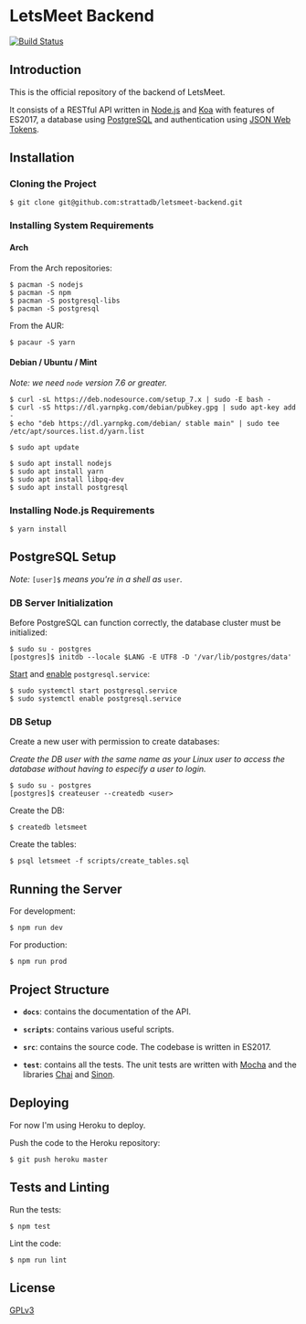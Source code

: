 # LetsMeet Backend

[![Build Status](https://travis-ci.com/strattadb/letsmeet-backend.svg?token=Cv2jSMJveoBgjhzMASyM&branch=master)](https://travis-ci.com/strattadb/letsmeet-backend)

## Introduction

This is the official repository of the backend of LetsMeet.

It consists of a RESTful API written in [Node.js](https://nodejs.org/en/)
and [Koa](http://koajs.com/) with features of ES2017,
a database using [PostgreSQL](https://www.postgresql.org/) and
authentication using [JSON Web Tokens](https://jwt.io/).

## Installation

### Cloning the Project

```shell
$ git clone git@github.com:strattadb/letsmeet-backend.git
```

### Installing System Requirements

#### Arch

From the Arch repositories:

```shell
$ pacman -S nodejs
$ pacman -S npm
$ pacman -S postgresql-libs
$ pacman -S postgresql
```

From the AUR:

```shell
$ pacaur -S yarn
```

#### Debian / Ubuntu / Mint

*Note: we need `node` version 7.6 or greater.*

```shell
$ curl -sL https://deb.nodesource.com/setup_7.x | sudo -E bash -
$ curl -sS https://dl.yarnpkg.com/debian/pubkey.gpg | sudo apt-key add -
$ echo "deb https://dl.yarnpkg.com/debian/ stable main" | sudo tee /etc/apt/sources.list.d/yarn.list

$ sudo apt update

$ sudo apt install nodejs
$ sudo apt install yarn
$ sudo apt install libpq-dev
$ sudo apt install postgresql
```

### Installing Node.js Requirements

```shell
$ yarn install
```

## PostgreSQL Setup

*Note:* `[user]$` *means you're in a shell as* `user`*.*

### DB Server Initialization

Before PostgreSQL can function correctly, the database cluster
must be initialized:

```shell
$ sudo su - postgres
[postgres]$ initdb --locale $LANG -E UTF8 -D '/var/lib/postgres/data'
```

[Start](https://wiki.archlinux.org/index.php/Systemd) and
[enable](https://wiki.archlinux.org/index.php/Systemd) `postgresql.service`:

```shell
$ sudo systemctl start postgresql.service
$ sudo systemctl enable postgresql.service
```

### DB Setup

Create a new user with permission to create databases:

*Create the DB user with the same name as your Linux user to access the database
without having to especify a user to login.*

```shell
$ sudo su - postgres
[postgres]$ createuser --createdb <user>
```

Create the DB:

```shell
$ createdb letsmeet
```

Create the tables:

```shell
$ psql letsmeet -f scripts/create_tables.sql
```

## Running the Server

For development:

```shell
$ npm run dev
```

For production:

```shell
$ npm run prod
```

## Project Structure

- **`docs`**: contains the documentation of the API.

- **`scripts`**: contains various useful scripts.

- **`src`**: contains the source code. The codebase is written in ES2017.

- **`test`**: contains all the tests. The unit tests are written with
[Mocha](https://mochajs.org/) and the libraries [Chai](http://chaijs.com/) and
[Sinon](http://sinonjs.org/).

## Deploying

For now I'm using Heroku to deploy.

Push the code to the Heroku repository:

```shell
$ git push heroku master
```

## Tests and Linting

Run the tests:

```shell
$ npm test
```

Lint the code:

```shell
$ npm run lint
```

## License

[GPLv3](https://www.gnu.org/licenses/gpl-3.0.en.html)
